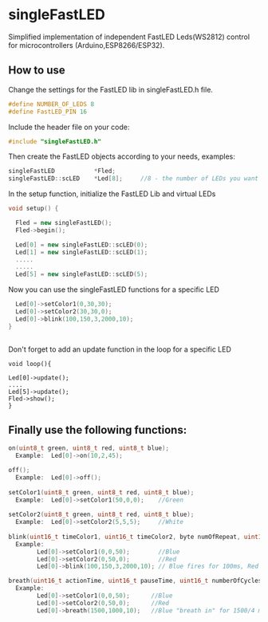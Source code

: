 # singleFastLED


Simplified implementation of independent FastLED Leds(WS2812) control for microcontrollers (Arduino,ESP8266/ESP32).

## How to use

Change the settings for the FastLED lib in singleFastLED.h file.

```C++
#define NUMBER_OF_LEDS 8
#define FastLED_PIN 16
```
Include the header file on your code:

```C++
#include "singleFastLED.h"
```


Then create the FastLED objects according to your needs, examples:

```C++
singleFastLED           *Fled;
singleFastLED::scLED    *Led[8];     //8 - the number of LEDs you want to control
```
In the setup function, initialize the FastLED Lib and virtual LEDs

```C++
void setup() {

  Fled = new singleFastLED();
  Fled->begin();

  Led[0] = new singleFastLED::scLED(0);
  Led[1] = new singleFastLED::scLED(1);
  .....
  .....
  Led[5] = new singleFastLED::scLED(5);
```
Now you can use the singleFastLED functions for a specific LED
```C++
  Led[0]->setColor1(0,30,30);
  Led[0]->setColor2(30,30,0);
  Led[0]->blink(100,150,3,2000,10);
}  
  
```
Don't forget to add an update function in the loop for a specific LED
```C+
void loop(){

Led[0]->update();
....
Led[5]->update();
Fled->show();
}  
```
## Finally use the following functions:
```C++
on(uint8_t green, uint8_t red, uint8_t blue);
  Example:  Led[0]->on(10,2,45);

off();
  Example:  Led[0]->off();
  
setColor1(uint8_t green, uint8_t red, uint8_t blue);
  Example:  Led[0]->setColor1(50,0,0);    //Green
  
setColor2(uint8_t green, uint8_t red, uint8_t blue);
  Example:  Led[0]->setColor2(5,5,5);     //White
  
blink(uint16_t timeColor1, uint16_t timeColor2, byte numOfRepeat, uint16_t pauseTime, uint16_t numberOfCycles);  
  Example:  
        Led[0]->setColor1(0,0,50);        //Blue
        Led[0]->setColor2(0,50,0);        //Red
        Led[0]->blink(100,150,3,2000,10); // Blue fires for 100ms, Red fires for 150ms, repeats 3 times, waits 2000ms and repeats all 10 times

breath(uint16_t actionTime, uint16_t pauseTime, uint16_t numberOfCycles);
  Example:  
        Led[0]->setColor1(0,0,50);      //Blue
        Led[0]->setColor2(0,50,0);      //Red
        Led[0]->breath(1500,1000,10);   //Blue "breath in" for 1500/4 ms, Red "breath out" for 1500/4 ms, Red "breath in" for 1500/4 ms, Blue "breath out" for 1500/4 ms, waits 1000ms and repeats all 10 times


```
